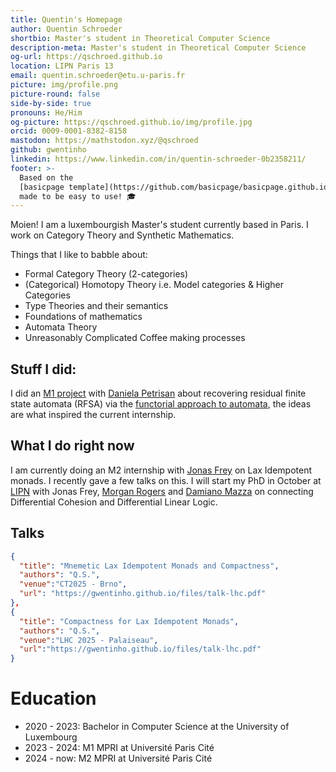 ```yaml
---
title: Quentin's Homepage
author: Quentin Schroeder
shortbio: Master's student in Theoretical Computer Science
description-meta: Master's student in Theoretical Computer Science
og-url: https://qschroed.github.io
location: LIPN Paris 13
email: quentin.schroeder@etu.u-paris.fr
picture: img/profile.png
picture-round: false
side-by-side: true
pronouns: He/Him
og-picture: https://qschroed.github.io/img/profile.jpg
orcid: 0009-0001-8382-8158
mastodon: https://mathstodon.xyz/@qschroed
github: gwentinho
linkedin: https://www.linkedin.com/in/quentin-schroeder-0b2358211/
footer: >-
  Based on the
  [basicpage template](https://github.com/basicpage/basicpage.github.io),
  made to be easy to use! 🎓
---
```


Moien! I am a luxembourgish Master's student currently based in Paris. I work on Category Theory and Synthetic Mathematics.

Things that I like to babble about:
- Formal Category Theory (2-categories)
- (Categorical) Homotopy Theory i.e. Model categories & Higher Categories
- Type Theories and their semantics
- Foundations of mathematics
- Automata Theory
- Unreasonably Complicated Coffee making processes

## Stuff I did:

I did an [M1 project](https://gwentinho.github.io/files/report-rfsa.pdf) with [Daniela Petrisan](https://www.irif.fr/~petrisan/) about recovering residual finite state automata (RFSA) via the [functorial approach to automata](https://lmcs.episciences.org/6213), the ideas are what inspired the current internship.



## What I do right now

I am currently doing an M2 internship with [Jonas Frey](https://sites.google.com/site/jonasfreysite/) on Lax Idempotent monads. I recently gave a few talks on this.
I will start my PhD in October at [LIPN](https://lipn.univ-paris13.fr/) with Jonas Frey, [Morgan Rogers](https://lipn.univ-paris13.fr/~rogers/index.html) and [Damiano Mazza](https://lipn.univ-paris13.fr/~mazza/) on connecting Differential Cohesion and Differential Linear Logic.

## Talks

``` json {.papers}
{
  "title": "Mnemetic Lax Idempotent Monads and Compactness",
  "authors": "Q.S.",
  "venue":"CT2025 - Brno",
  "url": "https://gwentinho.github.io/files/talk-lhc.pdf"
},
{
  "title": "Compactness for Lax Idempotent Monads",
  "authors": "Q.S.",
  "venue":"LHC 2025 - Palaiseau",
  "url":"https://gwentinho.github.io/files/talk-lhc.pdf"
}
```

# Education

- 2020 - 2023: Bachelor in Computer Science at the University of Luxembourg
- 2023 - 2024: M1 MPRI at Université Paris Cité 
- 2024 - now: M2 MPRI at Université Paris Cité 
